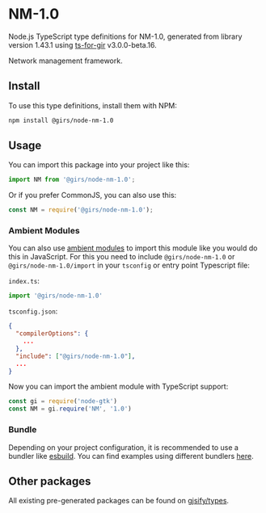 
# NM-1.0

Node.js TypeScript type definitions for NM-1.0, generated from library version 1.43.1 using [ts-for-gir](https://github.com/gjsify/ts-for-gir) v3.0.0-beta.16.

Network management framework.

## Install

To use this type definitions, install them with NPM:
```bash
npm install @girs/node-nm-1.0
```

## Usage

You can import this package into your project like this:
```ts
import NM from '@girs/node-nm-1.0';
```

Or if you prefer CommonJS, you can also use this:
```ts
const NM = require('@girs/node-nm-1.0');
```

### Ambient Modules

You can also use [ambient modules](https://github.com/gjsify/ts-for-gir/tree/main/packages/cli#ambient-modules) to import this module like you would do this in JavaScript.
For this you need to include `@girs/node-nm-1.0` or `@girs/node-nm-1.0/import` in your `tsconfig` or entry point Typescript file:

`index.ts`:
```ts
import '@girs/node-nm-1.0'
```

`tsconfig.json`:
```json
{
  "compilerOptions": {
    ...
  },
  "include": ["@girs/node-nm-1.0"],
  ...
}
```

Now you can import the ambient module with TypeScript support: 

```ts
const gi = require('node-gtk')
const NM = gi.require('NM', '1.0')
```



### Bundle

Depending on your project configuration, it is recommended to use a bundler like [esbuild](https://esbuild.github.io/). You can find examples using different bundlers [here](https://github.com/gjsify/ts-for-gir/tree/main/examples).

## Other packages

All existing pre-generated packages can be found on [gjsify/types](https://github.com/gjsify/types).

